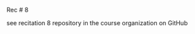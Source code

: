 
<div class="recitation">

<div class="column_date">
<p markdown="block">

Rec # 8 <br>


</p>          
</div>

<div class="column_recitation">
<p markdown="block">



see recitation 8 repository in the course organization on GitHub  



</p>        
</div>

</div>
